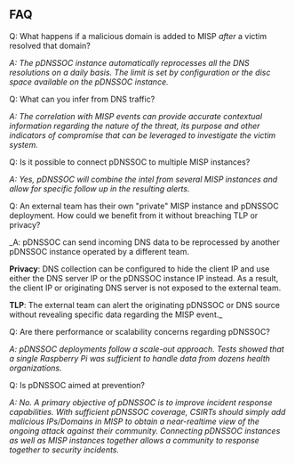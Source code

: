 ## FAQ

Q: What happens if a malicious domain is added to MISP _after_ a victim resolved that domain?

_A: The pDNSSOC instance automatically reprocesses all the DNS resolutions on a daily basis. The limit is set by configuration or the disc space available on the pDNSSOC instance._

Q: What can you infer from DNS traffic?

_A: The correlation with MISP events can provide accurate contextual information regarding the nature of the threat, its purpose and other indicators of compromise that can be leveraged to investigate the victim system._

Q: Is it possible to connect pDNSSOC to multiple MISP instances?

_A: Yes, pDNSSOC will combine the intel from several MISP instances and allow for specific follow up in the resulting alerts._

Q: An external team has their own "private" MISP instance and pDNSSOC deployment. How could we benefit from it without breaching TLP or privacy?

_A: pDNSSOC can send incoming DNS data to be reprocessed by another pDNSSOC instance operated by a different team.

**Privacy**: DNS collection can be configured to hide the client IP and use either the DNS server IP or the pDNSSOC instance IP instead. As a result, the client IP or originating DNS server is not exposed to the external team.

**TLP**: The external team can alert the originating pDNSSOC or DNS source without revealing specific data regarding the MISP event._

Q: Are there performance or scalability concerns regarding pDNSSOC?

_A: pDNSSOC deployments follow a scale-out approach. Tests showed that a single Raspberry Pi was sufficient to handle data from dozens health organizations._

Q: Is pDNSSOC aimed at prevention?

_A: No. A primary objective of pDNSSOC is to improve incident response capabilities. With sufficient pDNSSOC coverage, CSIRTs should simply add malicious IPs/Domains in MISP to obtain a near-realtime view of the ongoing attack against their community. Connecting pDNSSOC instances as well as MISP instances together allows a community to response together to security incidents._